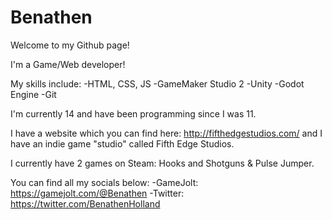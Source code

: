 # Benathen

Welcome to my Github page!

I'm a Game/Web developer!

My skills include:
  -HTML, CSS, JS
  -GameMaker Studio 2
  -Unity
  -Godot Engine
  -Git

I'm currently 14 and have been programming since I was 11.

I have a website which you can find here: http://fifthedgestudios.com/ and I have an indie game "studio" called Fifth Edge Studios.

I currently have 2 games on Steam: Hooks and Shotguns & Pulse Jumper.

You can find all my socials below:
  -GameJolt: https://gamejolt.com/@Benathen
  -Twitter: https://twitter.com/BenathenHolland
